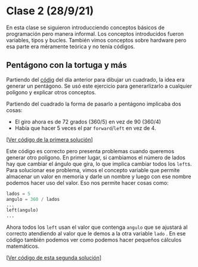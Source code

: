 # Clase 2 (28/9/21)

En esta clase se siguieron introducciendo conceptos básicos de programación pero manera informal. Los conceptos introducidos fueron variables, tipos y bucles. También vimos conceptos sobre hardware pero esa parte era méramente teórica y no tenía códigos.

## Pentágono con la tortuga y más 

Partiendo del [códig](clase1.md#ejercicio-de-robot-tortuga-ii-en-python) del día anterior para dibujar un cuadrado, la idea era generar un pentágono. Se usó este ejercicio para generarlizarlo a cualquier polígono y explicar otros conceptos.

Partiendo del cuadrado la forma de pasarlo a pentágono implicaba dos cosas:
* El giro ahora es de 72 grados (360/5) en vez de 90 (360/4)
* Había que hacer 5 veces el par `forward`/`left` en vez de 4.

[[Ver código de la primera solución](t2e3a.py)]

Este código es correcto pero presenta problemas cuando queremos generar otro polígono. En primer lugar, si cambiamos el número de lados hay que cambiar el ángulo que gira, lo que implica cambiar todos los `left`s. Para solucionar ese problema, vimos el concepto variable que permite almacenar un valor en memoria y darle un nombre y luego con ese nombre podemos hacer uso del valor. Eso nos permite hacer cosas como:

```python
lados = 5
angulo = 360 / lados
...
left(angulo)
...
```

Ahora todos los `left` usan el valor que contenga `angulo` que se ajustará al correcto atendiendo al valor que le demos a la otra variable `lado` . En ese código también podemos ver como podemos hacer pequeños cálculos matemáticos.

[[Ver código de esta segunda solución](t2e3b.py)]
